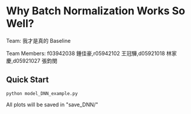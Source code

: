 
# Why Batch Normalization Works So Well?
Team: 我才是真的 Baseline

Team Members: f03942038 鍾佳豪,r05942102 王冠驊,d05921018 林家慶,d05921027 張鈞閔


## Quick Start
```
python model_DNN_example.py
```
All plots will be saved in "save_DNN/"
